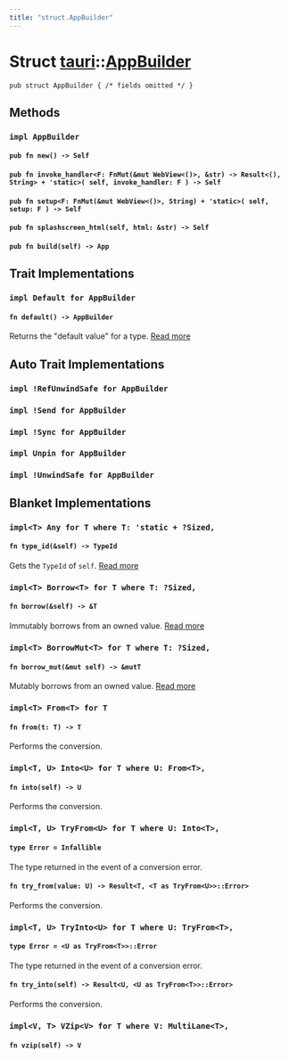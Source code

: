```yaml
---
title: "struct.AppBuilder"
---
```


# Struct [tauri](/docs/api/rust/tauri/index.html)::​[AppBuilder](/docs/api/rust/tauri/)

    pub struct AppBuilder { /* fields omitted */ }

## Methods

### `impl AppBuilder`

#### `pub fn new() -> Self`

#### `pub fn invoke_handler<F: FnMut(&mut WebView<()>, &str) -> Result<(), String> + 'static>( self, invoke_handler: F ) -> Self`

#### `pub fn setup<F: FnMut(&mut WebView<()>, String) + 'static>( self, setup: F ) -> Self`

#### `pub fn splashscreen_html(self, html: &str) -> Self`

#### `pub fn build(self) -> App`

## Trait Implementations

### `impl Default for AppBuilder`

#### `fn default() -> AppBuilder`

Returns the "default value" for a type. [Read more](https://doc.rust-lang.org/nightly/core/default/trait.Default.html#tymethod.default)

## Auto Trait Implementations

### `impl !RefUnwindSafe for AppBuilder`

### `impl !Send for AppBuilder`

### `impl !Sync for AppBuilder`

### `impl Unpin for AppBuilder`

### `impl !UnwindSafe for AppBuilder`

## Blanket Implementations

### `impl<T> Any for T where T: 'static + ?Sized,`

#### `fn type_id(&self) -> TypeId`

Gets the `TypeId` of `self`. [Read more](https://doc.rust-lang.org/nightly/core/any/trait.Any.html#tymethod.type_id)

### `impl<T> Borrow<T> for T where T: ?Sized,`

#### `fn borrow(&self) -> &T`

Immutably borrows from an owned value. [Read more](https://doc.rust-lang.org/nightly/core/borrow/trait.Borrow.html#tymethod.borrow)

### `impl<T> BorrowMut<T> for T where T: ?Sized,`

#### `fn borrow_mut(&mut self) -> &mutT`

Mutably borrows from an owned value. [Read more](https://doc.rust-lang.org/nightly/core/borrow/trait.BorrowMut.html#tymethod.borrow_mut)

### `impl<T> From<T> for T`

#### `fn from(t: T) -> T`

Performs the conversion.

### `impl<T, U> Into<U> for T where U: From<T>,`

#### `fn into(self) -> U`

Performs the conversion.

### `impl<T, U> TryFrom<U> for T where U: Into<T>,`

#### `type Error = Infallible`

The type returned in the event of a conversion error.

#### `fn try_from(value: U) -> Result<T, <T as TryFrom<U>>::Error>`

Performs the conversion.

### `impl<T, U> TryInto<U> for T where U: TryFrom<T>,`

#### `type Error = <U as TryFrom<T>>::Error`

The type returned in the event of a conversion error.

#### `fn try_into(self) -> Result<U, <U as TryFrom<T>>::Error>`

Performs the conversion.

### `impl<V, T> VZip<V> for T where V: MultiLane<T>,`

#### `fn vzip(self) -> V`
